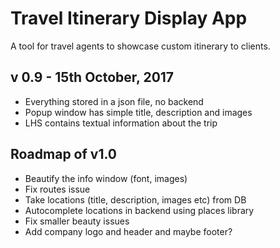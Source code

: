 # Travel Itinerary Display App
A tool for travel agents to showcase custom itinerary to clients.

## v 0.9 - 15th October, 2017 
- Everything stored in a json file, no backend
- Popup window has simple title, description and images 
- LHS contains textual information about the trip

## Roadmap of v1.0
- Beautify the info window (font, images)
- Fix routes issue
- Take locations (title, description, images etc) from DB 
- Autocomplete locations in backend using places library 
- Fix smaller beauty issues
- Add company logo and header and maybe footer?

